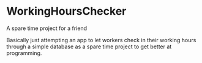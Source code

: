 # WorkingHoursChecker
A spare time project for a friend

Basically just attempting an app to let workers check in their working hours through a simple database
as a spare time project to get better at programming.
